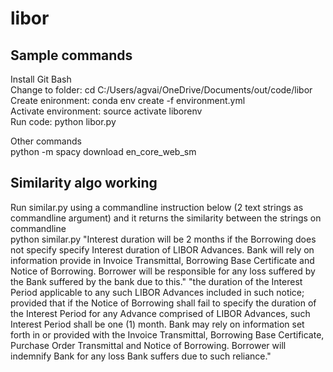 # libor
## Sample commands
Install Git Bash\
Change to folder: cd C:/Users/agvai/OneDrive/Documents/out/code/libor \
Create enironment: conda env create -f environment.yml \
Activate environment: source activate liborenv \
Run code: python libor.py 

Other commands\
python -m spacy download en_core_web_sm

## Similarity algo working
Run similar.py using a commandline instruction below (2 text strings as commandline argument) and it returns the similarity between the strings on commandline \
python similar.py "Interest duration will be 2 months if the Borrowing does not specify specify Interest duration of LIBOR Advances. Bank will rely on information provide in Invoice Transmittal, Borrowing Base Certificate and Notice of Borrowing. Borrower will be responsible for any loss suffered by the Bank suffered by the bank due to this." "the duration of the Interest Period applicable to any such LIBOR Advances included in such notice; provided that if the Notice of Borrowing shall fail to specify the duration of the Interest Period for any Advance comprised of LIBOR Advances, such Interest Period shall be one (1) month. Bank may rely on information set forth in or provided with the Invoice Transmittal, Borrowing Base Certificate, Purchase Order Transmittal and Notice of Borrowing. Borrower will indemnify Bank for any loss Bank suffers due to such reliance."

